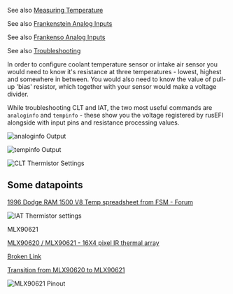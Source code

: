 See also [Measuring Temperature](http://rusefi.com/articles/measuring_temperature/)

See also [Frankenstein Analog Inputs](Hardware-Frankenstein#step-3-analog-inputs)

See also [Frankenso Analog Inputs](Hardware-Frankenso#analog-inputs)

See also [Troubleshooting](Troubleshooting)

In order to configure coolant temperature sensor or intake air sensor you would need to know it's resistance at three temperatures - lowest, highest and somewhere in between. You would also need to know the value of pull-up 'bias' resistor, which together with your sensor would make a voltage divider.

While troubleshooting CLT and IAT, the two most useful commands are `analoginfo` and `tempinfo` - these show you the voltage registered by rusEFI alongside with input pins and resistance processing values.

![analoginfo Output](Images/analoginfo2.png)

![tempinfo Output](Images/tempinfo.png)

![CLT Thermistor Settings](Images/thermistor_settings.png)

## Some datapoints

[1996 Dodge RAM 1500 V8 Temp spreadsheet from FSM - Forum](http://rusefi.com/forum/viewtopic.php?f=3&t=864&start=60#p15344)

![IAT Thermistor settings](Images/IAT_screen.png)

MLX90621

[MLX90620 / MLX90621 - 16X4 pixel IR thermal array](http://forum.arduino.cc/index.php?topic=126244.0)

[Broken Link](http://www.melexis.com/Asset/Datasheet-IR-thermometer-16X4-sensor-array-MLX90620-DownloadLink-6099.aspx)

[Transition from MLX90620 to MLX90621](https://www.melexis.com/en/documents/documentation/how-it-works/how-it-works-transition-mlx90620-mlx90621)

![MLX90621  Pinout](Images/MLX90621_pinout.png)
